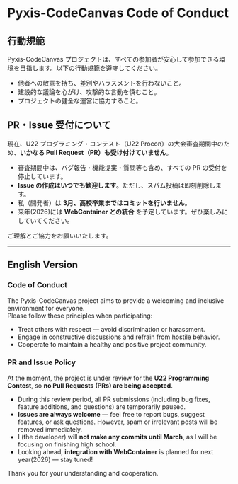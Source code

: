 # Pyxis-CodeCanvas Code of Conduct

## 行動規範

Pyxis-CodeCanvas プロジェクトは、すべての参加者が安心して参加できる環境を目指します。以下の行動規範を遵守してください。

- 他者への敬意を持ち、差別やハラスメントを行わないこと。  
- 建設的な議論を心がけ、攻撃的な言動を慎むこと。  
- プロジェクトの健全な運営に協力すること。

## PR・Issue 受付について

現在、U22 プログラミング・コンテスト（U22 Procon）の大会審査期間中のため、**いかなる Pull Request（PR）も受け付けていません**。

- 審査期間中は、バグ報告・機能提案・質問等も含め、すべての PR の受付を停止しています。  
- **Issue の作成はいつでも歓迎します**。ただし、スパム投稿は即刻削除します。  
- 私（開発者）は **3月、高校卒業まではコミットを行いません**。  
- 来年(2026)には **WebContainer との統合** を予定しています。ぜひ楽しみにしていてください。  

ご理解とご協力をお願いいたします。

---

## English Version

### Code of Conduct

The Pyxis-CodeCanvas project aims to provide a welcoming and inclusive environment for everyone.  
Please follow these principles when participating:

- Treat others with respect — avoid discrimination or harassment.  
- Engage in constructive discussions and refrain from hostile behavior.  
- Cooperate to maintain a healthy and positive project community.

### PR and Issue Policy

At the moment, the project is under review for the **U22 Programming Contest**, so **no Pull Requests (PRs) are being accepted**.

- During this review period, all PR submissions (including bug fixes, feature additions, and questions) are temporarily paused.  
- **Issues are always welcome** — feel free to report bugs, suggest features, or ask questions. However, spam or irrelevant posts will be removed immediately.  
- I (the developer) will **not make any commits until March**, as I will be focusing on finishing high school.  
- Looking ahead, **integration with WebContainer** is planned for next year(2026) — stay tuned!  

Thank you for your understanding and cooperation.
